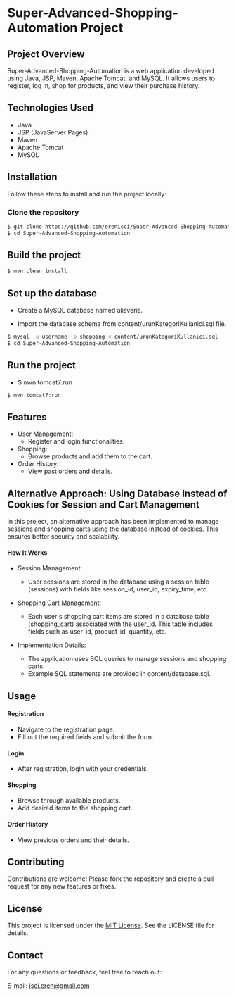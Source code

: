 # Super-Advanced-Shopping-Automation Project

## Project Overview

Super-Advanced-Shopping-Automation is a web application developed using Java, JSP, Maven, Apache Tomcat, and MySQL. It allows users to register, log in, shop for products, and view their purchase history.

## Technologies Used

- Java
- JSP (JavaServer Pages)
- Maven
- Apache Tomcat
- MySQL

## Installation

Follow these steps to install and run the project locally:

### Clone the repository

```bash
$ git clone https://github.com/erenisci/Super-Advanced-Shopping-Automation.git
$ cd Super-Advanced-Shopping-Automation
```

## Build the project

```bash
$ mvn clean install
```

## Set up the database

- Create a MySQL database named alisveris.

- Import the database schema from content/urunKategoriKullanici.sql file.

```bash
$ mysql -u username -p shopping < content/urunKategoriKullanici.sql
$ cd Super-Advanced-Shopping-Automation
```

## Run the project

- $ mvn tomcat7:run

```bash
$ mvn tomcat7:run
```

## Features

- User Management:
  - Register and login functionalities.
- Shopping:
  - Browse products and add them to the cart.
- Order History:
  - View past orders and details.

## Alternative Approach: Using Database Instead of Cookies for Session and Cart Management

In this project, an alternative approach has been implemented to manage sessions and shopping carts using the database instead of cookies. This ensures better security and scalability.

#### How It Works

- Session Management:

  - User sessions are stored in the database using a session table (sessions) with fields like session_id, user_id, expiry_time, etc.

- Shopping Cart Management:

  - Each user's shopping cart items are stored in a database table (shopping_cart) associated with the user_id. This table includes fields such as user_id, product_id, quantity, etc.

- Implementation Details:
  - The application uses SQL queries to manage sessions and shopping carts.
  - Example SQL statements are provided in content/database.sql.

## Usage

#### Registration

- Navigate to the registration page.
- Fill out the required fields and submit the form.

#### Login

- After registration, login with your credentials.

#### Shopping

- Browse through available products.
- Add desired items to the shopping cart.

#### Order History

- View previous orders and their details.

## Contributing

Contributions are welcome! Please fork the repository and create a pull request for any new features or fixes.

## License

This project is licensed under the [MIT License](./LICENSE). See the LICENSE file for details.

## Contact

For any questions or feedback, feel free to reach out:

E-mail: isci.eren@gmail.com

